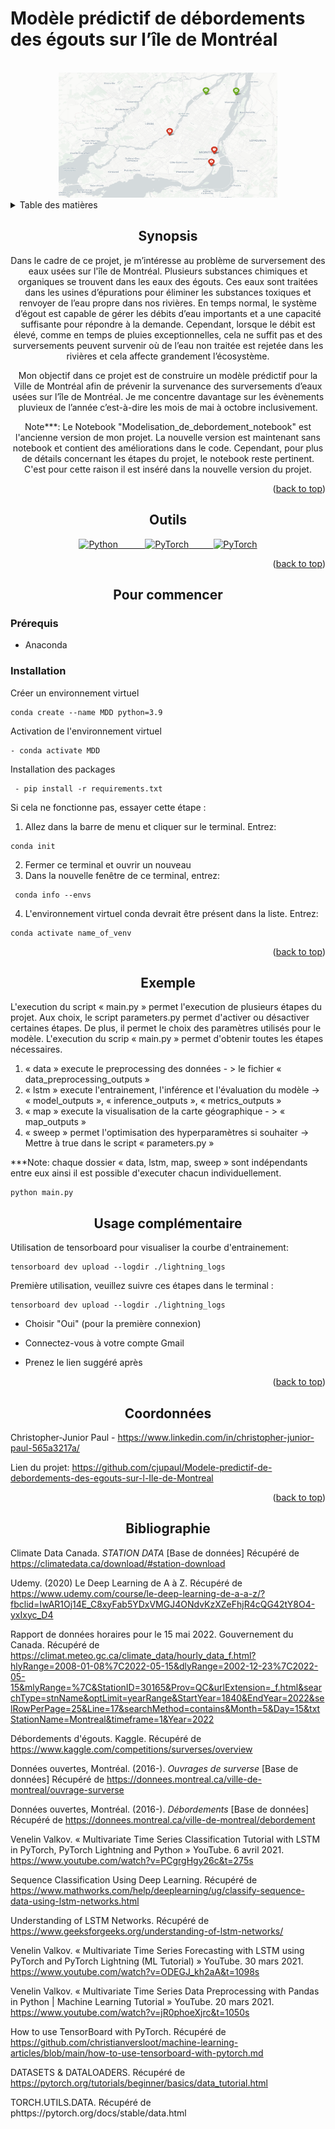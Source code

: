 # Modèle prédictif de débordements des égouts sur l’île de Montréal 

<!-- PROJECT LOGO -->
<br />
<div align="center">
  <a>
    <img src="autres\Capture.PNG" alt="Logo" width="350" height="200">
  </a>


<!-- TABLE DES MATIÈRES -->
<details div align="left">
  <summary>Table des matières</summary>
  <ol>
    <li>
      <a href="#synopsis">Synopsis</a>
    <li>
      <a href="#outils">Outils</a>
      </ul>
    <li>
      <a href="#pour commencer">Pour commencer</a>
      <ul>
        <li><a href="#Prérequis">Prérequis</a></li>
        <li><a href="#installation">Installation</a></li>
        <li><a href="#démarrage">Démarrage</a></li>
      </ul>
    </li>
    <li><a href="#usage complémentaire">Usage complémentaire</a></li>
    <li><a href="#coordonnées">Coordonnées</a></li>
    <li><a href="#bibliographie">Bibliographie</a></li>
  </ol>
</details>

<!-- SYNOPSIS -->
## Synopsis

Dans le cadre de ce projet, je m’intéresse au problème de surversement des eaux usées sur l'île de Montréal. Plusieurs substances chimiques et organiques se trouvent dans les eaux des égouts. Ces eaux sont traitées dans les usines d’épurations pour éliminer les substances toxiques et renvoyer de l’eau propre dans nos rivières. En temps normal, le système d’égout est capable de gérer les débits d’eau importants et a une capacité suffisante pour répondre à la demande. Cependant, lorsque le débit est élevé, comme en temps de pluies exceptionnelles, cela ne suffit pas et des surversements peuvent survenir où de l’eau non traitée est rejetée dans les rivières et cela affecte grandement l’écosystème.

Mon objectif dans ce projet est de construire un modèle prédictif pour la Ville de Montréal afin de prévenir la survenance des surversements d’eaux usées sur l’île de Montréal. Je me concentre davantage sur les évènements pluvieux de l’année c’est-à-dire les mois de mai à octobre inclusivement.

Note***: Le Notebook "Modelisation_de_debordement_notebook" est l'ancienne version de mon projet. La nouvelle version est maintenant sans notebook et contient des améliorations dans le code. Cependant, pour plus de détails concernant les étapes du projet, le notebook reste pertinent. C'est pour cette raison il est inséré dans la nouvelle version du projet.

<p align="right">(<a href="#readme-top">back to top</a>)</p>

## Outils

<a href="https://www.python.org/"><img src="https://www.python.org/static/community_logos/python-logo-master-v3-TM.png" alt="Python" style="width:75px;height:35px;">&nbsp;&nbsp;&nbsp;&nbsp;&nbsp;&nbsp;&nbsp;&nbsp;&nbsp;&nbsp;
<a href="https://pytorch.org/"><img src="https://www.vectorlogo.zone/logos/pytorch/pytorch-icon.svg" alt="PyTorch" style="width:75px;height:35px;">&nbsp;&nbsp;&nbsp;&nbsp;&nbsp;&nbsp;&nbsp;&nbsp;&nbsp;&nbsp;<a href="https://www.pytorchlightning.ai/index.html"><img src="https://upload.wikimedia.org/wikipedia/commons/b/b1/PyTorch_Lightning_Logo.png" alt="PyTorch" style="width:75px;height:35px;"></a>

<p align="right">(<a href="#readme-top">back to top</a>)</p>

<div align="center">

## Pour commencer

<div align="left">

### Prérequis

* Anaconda

### Installation

Créer un environnement virtuel
```
conda create --name MDD python=3.9
```
Activation de l'environnement virtuel
```
- conda activate MDD
```
Installation des packages
```
 - pip install -r requirements.txt
```
Si cela ne fonctionne pas, essayer cette étape :

  1. Allez dans la barre de menu et cliquer sur le terminal. Entrez: 
  ```
  conda init
  ```
  2. Fermer ce terminal et ouvrir un nouveau
  3. Dans la nouvelle fenêtre de ce terminal, entrez:
  ```
   conda info --envs
  ```
  4. L'environnement virtuel conda devrait être présent dans la liste. Entrez:
 ```
 conda activate name_of_venv
 ```
<p align="right">(<a href="#readme-top">back to top</a>)</p>


<div align="center">

## Exemple

<div align="left">

L'execution du script « main.py » permet l'execution de plusieurs étapes du projet. Aux choix, le script parameters.py permet d'activer ou désactiver certaines étapes. De plus, il permet le choix des paramètres utilisés pour le modèle. L'execution du scrip « main.py » permet d'obtenir toutes les étapes nécessaires. 

  1. « data » execute le preprocessing des données - >  le fichier « data_preprocessing_outputs »
  2. « lstm » execute l'entrainement, l'inférence et l'évaluation du modèle -> « model_outputs », « inference_outputs », « metrics_outputs » 
  3. « map » execute la visualisation de la carte géographique - > « map_outputs »
  4. « sweep » permet l'optimisation des hyperparamètres si souhaiter -> Mettre à true dans le script « parameters.py »

***Note: chaque dossier « data, lstm, map, sweep » sont indépendants entre eux ainsi il est possible d'executer chacun individuellement.

```
python main.py
```


<div align="center">

## Usage complémentaire

<div align="left">

Utilisation de tensorboard pour visualiser la courbe d'entrainement:

  ```
  tensorboard dev upload --logdir ./lightning_logs
  ```
Première utilisation, veuillez suivre ces étapes dans le terminal :

  ```
  tensorboard dev upload --logdir ./lightning_logs
  ```
  
  - Choisir "Oui" (pour la première connexion)

  - Connectez-vous à votre compte Gmail

  - Prenez le lien suggéré après

<p align="right">(<a href="#readme-top">back to top</a>)</p>

<div align="center">

## Coordonnées

<div align="left">

Christopher-Junior Paul - https://www.linkedin.com/in/christopher-junior-paul-565a3217a/

Lien du projet: https://github.com/cjupaul/Modele-predictif-de-debordements-des-egouts-sur-l-Ile-de-Montreal

<p align="right">(<a href="#readme-top">back to top</a>)</p>

<div align="center">

## Bibliographie

<div align="left">

Climate Data Canada. *STATION DATA* [Base de données] Récupéré de https://climatedata.ca/download/#station-download

Udemy. (2020) Le Deep Learning de A à Z. Récupéré de https://www.udemy.com/course/le-deep-learning-de-a-a-z/?fbclid=IwAR1Oj14E_C8xyFab5YDxVMGJ4ONdvKzXZeFhjR4cQG42tY8O4-yxIxyc_D4

Rapport de données horaires pour le 15 mai 2022. Gouvernement du Canada. Récupéré de https://climat.meteo.gc.ca/climate_data/hourly_data_f.html?hlyRange=2008-01-08%7C2022-05-15&dlyRange=2002-12-23%7C2022-05-15&mlyRange=%7C&StationID=30165&Prov=QC&urlExtension=_f.html&searchType=stnName&optLimit=yearRange&StartYear=1840&EndYear=2022&selRowPerPage=25&Line=17&searchMethod=contains&Month=5&Day=15&txtStationName=Montreal&timeframe=1&Year=2022

Débordements d'égouts. Kaggle. Récupéré de https://www.kaggle.com/competitions/surverses/overview

Données ouvertes, Montréal. (2016-). *Ouvrages de surverse* [Base de données] Récupéré de https://donnees.montreal.ca/ville-de-montreal/ouvrage-surverse

Données ouvertes, Montréal. (2016-). *Débordements* [Base de données] Récupéré de https://donnees.montreal.ca/ville-de-montreal/debordement

Venelin Valkov. « Multivariate Time Series Classification Tutorial with LSTM in PyTorch, PyTorch Lightning and Python » YouTube. 6 avril 2021. https://www.youtube.com/watch?v=PCgrgHgy26c&t=275s

Sequence Classification Using Deep Learning. Récupéré de https://www.mathworks.com/help/deeplearning/ug/classify-sequence-data-using-lstm-networks.html

Understanding of LSTM Networks. Récupéré de https://www.geeksforgeeks.org/understanding-of-lstm-networks/

Venelin Valkov. « Multivariate Time Series Forecasting with LSTM using PyTorch and PyTorch Lightning (ML Tutorial) » YouTube. 30 mars 2021. https://www.youtube.com/watch?v=ODEGJ_kh2aA&t=1098s

Venelin Valkov. « Multivariate Time Series Data Preprocessing with Pandas in Python | Machine Learning Tutorial » YouTube. 20 mars 2021. https://www.youtube.com/watch?v=jR0phoeXjrc&t=1050s

How to use TensorBoard with PyTorch. Récupéré de https://github.com/christianversloot/machine-learning-articles/blob/main/how-to-use-tensorboard-with-pytorch.md

DATASETS & DATALOADERS. Récupéré de https://pytorch.org/tutorials/beginner/basics/data_tutorial.html

TORCH.UTILS.DATA. Récupéré de phttps://pytorch.org/docs/stable/data.html

